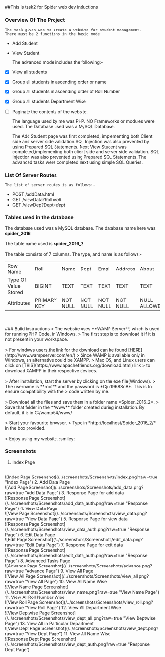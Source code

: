 ##This is task2 for Spider web dev inductions
### Overview Of The Project
    The task given was to create a website for student management.
    There must be 2 functions in the basic mode
* Add Student
* View Student

    The advanced mode includes the following:-
    
* [X] View all students
* [X] Group all students in ascending order or name
* [X] Group all students in ascending order of Roll Number
* [X] Group all students Department Wise
* [ ] Paginate the contents of the website.
    
    The language used by me was PHP. NO Frameworks or modules were used.
    The Database used was a MySQL Database.
    
    The Add Student page was first completed, implementing both Client side
    and server side validation.SQL Injection was also prevented by using 
    Prepared SQL Statements.
    Next View Student was completed,implementing both client side and server side
    validation. SQL Injection was also prevented using Prepared SQL Statements.
    The advanced tasks were completed next using simple SQL Queries.
    
### List Of Server Routes
    The list of server routes is as follows:-
- POST /addData.html
- GET /viewData?Roll=*roll*
- GET /viewDep?Dept=*dept*

### Tables used in the database
The database used was a MySQL database. The database name here was **spider_2016**
<br/>
<br/>
The table name used is **spider_2016_2**
<br/>
<br/>
The table consists of 7 columns. The type, and name is as follows:-
<table>
<tr>
<td>Row Name</td>
<td>Roll</td>
<td>Name</td>
<td>Dept</td>
<td>Email</td>
<td>Address</td>
<td>About</td>
<td>Password</td>
</tr>
<tr>
<td>Type Of Value Stored</td>
<td>BIGINT</td>
<td>TEXT</td>
<td>TEXT</td>
<td>TEXT</td>
<td>TEXT</td>
<td>TEXT</td>
<td>TEXT</td>
</tr>
<tr>
<td>Attributes</td>
<td>PRIMARY KEY</td>
<td>NOT NULL</td>
<td>NOT NULL</td>
<td>NOT NULL</td>
<td>NOT NULL</td>
<td>NULL ALLOWED</td>
<td>NOT NULL</td>
</tr>
</table>
<br/>
<br/>
### Build Instructions
> The website uses **WAMP Server**, which is used for running PHP Code, in Windows.
> The first step is to download it if it is not present in your workspace.
<br/>
<br/>
> For windows users,the link for the download can be found [HERE](http://www.wampserver.com/en/)
> Since WAMP is available only in Windows, an alternative could be XAMPP.
> Mac OS, and Linux users can click on [THIS](https://www.apachefriends.org/download.html) link 
> to download XAMPP in their respective devices.
<br/>
<br/>
> After installation, start the server by clicking on the exe file(Windows).
> The username is **root** and the password is *Cjul1968ScB*. This is to ensure compatibility with the
> code written by me.
<br/>
<br/>
> Download all the files and save them in a folder name *Spider_2016_2*.
> Save that folder in the **www** folder created during installation. By default, it is in C:/wamp64/www/
<br/>
<br/>
> Start your favourite browser.
> Type in *http://localhost/Spider_2016_2/* in the box provided.
<br/>
<br/>
> Enjoy using my website. :smiley:

### Screenshots
1. Index Page
<br/>
![Index Page Screenshot](/../screenshots/Screenshots/index.png?raw=true "Index Page")
2. Add Data Page
<br/>
![Add Page Screenshot](/../screenshots/Screenshots/add_data.png?raw=true "Add Data Page")
3. Response Page for add data
<br/>
![Response Page Screenshot](/../screenshots/Screenshots/add_data_auth.png?raw=true "Response Page")
4. View Data Page
<br/>
![View Page Screenshot](/../screenshots/Screenshots/view_data.png?raw=true "View Data Page")
5. Response Page for view data
<br/>
![Response Page Screenshot](/../screenshots/Screenshots/view_data_auth.png?raw=true "Response Page")
6. Edit Data Page
<br/>
![Edit Page Screenshot](/../screenshots/Screenshots/edit_data.png?raw=true "Edit Data Page")
7. Response Page for edit data
<br/>
![Response Page Screenshot](/../screenshots/Screenshots/edit_data_auth.png?raw=true "Response Page")
8. Advanced Tasks Page
<br/>
![Advance Page Screenshot](/../screenshots/Screenshots/advance.png?raw=true "Advance Page")
9. View All Page
<br/>
![View All Page Screenshot](/../screenshots/Screenshots/view_all.png?raw=true "View All Page")
10. View All Name Wise
<br/>
![View Name Page Screenshot](/../screenshots/Screenshots/view_name.png?raw=true "View Name Page")
11. View All Roll Number Wise
<br/>
![View Roll Page Screenshot](/../screenshots/Screenshots/view_roll.png?raw=true "View Roll Page")
12. View All Department Wise
<br/>
![View Deptwise Page Screenshot](/../screenshots/Screenshots/view_dept_all.png?raw=true "View Deptwise Page")
13. View All in Particular Department
<br/>
![View Dept Page Screenshot](/../screenshots/Screenshots/view_dept.png?raw=true "View Dept Page")
11. View All Name Wise
<br/>
![Response Dept Page Screenshot](/../screenshots/Screenshots/view_dept_auth.png?raw=true "Response Dept Page")


